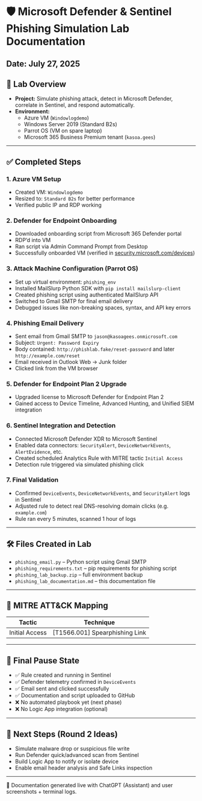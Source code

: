 # 🛡️ Microsoft Defender & Sentinel Phishing Simulation Lab Documentation
**Date:** July 27, 2025
---
## 🔧 Lab Overview
- **Project:** Simulate phishing attack, detect in Microsoft Defender, correlate in Sentinel, and respond automatically.
- **Environment:**
  - Azure VM (`Windowlogdemo`)
  - Windows Server 2019 (Standard B2s)
  - Parrot OS (VM on spare laptop)
  - Microsoft 365 Business Premium tenant (`kasoa.gees`)
---
## ✅ Completed Steps
### 1. Azure VM Setup
- Created VM: `Windowlogdemo`
- Resized to: `Standard B2s` for better performance
- Verified public IP and RDP working

### 2. Defender for Endpoint Onboarding
- Downloaded onboarding script from Microsoft 365 Defender portal
- RDP’d into VM
- Ran script via Admin Command Prompt from Desktop
- Successfully onboarded VM (verified in [security.microsoft.com/devices](https://security.microsoft.com/devices))

### 3. Attack Machine Configuration (Parrot OS)
- Set up virtual environment: `phishing_env`
- Installed MailSlurp Python SDK with `pip install mailslurp-client`
- Created phishing script using authenticated MailSlurp API
- Switched to Gmail SMTP for final email delivery
- Debugged issues like non-breaking spaces, syntax, and API key errors

### 4. Phishing Email Delivery
- Sent email from Gmail SMTP to `jason@kasoagees.onmicrosoft.com`
- Subject: `Urgent: Password Expiry`
- Body contained: `http://phishlab.fake/reset-password` and later `http://example.com/reset`
- Email received in Outlook Web → Junk folder
- Clicked link from the VM browser

### 5. Defender for Endpoint Plan 2 Upgrade
- Upgraded license to Microsoft Defender for Endpoint Plan 2
- Gained access to Device Timeline, Advanced Hunting, and Unified SIEM integration

### 6. Sentinel Integration and Detection
- Connected Microsoft Defender XDR to Microsoft Sentinel
- Enabled data connectors: `SecurityAlert`, `DeviceNetworkEvents`, `AlertEvidence`, etc.
- Created scheduled Analytics Rule with MITRE tactic `Initial Access`
- Detection rule triggered via simulated phishing click

### 7. Final Validation
- Confirmed `DeviceEvents`, `DeviceNetworkEvents`, and `SecurityAlert` logs in Sentinel
- Adjusted rule to detect real DNS-resolving domain clicks (e.g. `example.com`)
- Rule ran every 5 minutes, scanned 1 hour of logs

---
## 🛠 Files Created in Lab
- `phishing_email.py` – Python script using Gmail SMTP
- `phishing_requirements.txt` – pip requirements for phishing script
- `phishing_lab_backup.zip` – full environment backup
- `phishing_lab_documentation.md` – this documentation file

---
## 🧠 MITRE ATT&CK Mapping
| Tactic         | Technique                        |
|----------------|----------------------------------|
| Initial Access | [T1566.001] Spearphishing Link   |

---
## 🔁 Final Pause State
- ✅ Rule created and running in Sentinel
- ✅ Defender telemetry confirmed in `DeviceEvents`
- ✅ Email sent and clicked successfully
- ✅ Documentation and script uploaded to GitHub
- ❌ No automated playbook yet (next phase)
- ❌ No Logic App integration (optional)

---
## 🧭 Next Steps (Round 2 Ideas)
- Simulate malware drop or suspicious file write
- Run Defender quick/advanced scan from Sentinel
- Build Logic App to notify or isolate device
- Enable email header analysis and Safe Links inspection
---
📄 Documentation generated live with ChatGPT (Assistant) and user screenshots + terminal logs.